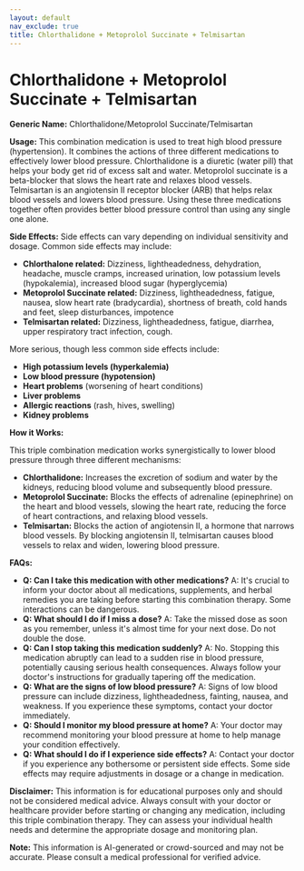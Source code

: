 ```yaml
---
layout: default
nav_exclude: true
title: Chlorthalidone + Metoprolol Succinate + Telmisartan
---
```


# Chlorthalidone + Metoprolol Succinate + Telmisartan

**Generic Name:** Chlorthalidone/Metoprolol Succinate/Telmisartan

**Usage:** This combination medication is used to treat high blood pressure (hypertension).  It combines the actions of three different medications to effectively lower blood pressure.  Chlorthalidone is a diuretic (water pill) that helps your body get rid of excess salt and water. Metoprolol succinate is a beta-blocker that slows the heart rate and relaxes blood vessels. Telmisartan is an angiotensin II receptor blocker (ARB) that helps relax blood vessels and lowers blood pressure.  Using these three medications together often provides better blood pressure control than using any single one alone.

**Side Effects:**  Side effects can vary depending on individual sensitivity and dosage.  Common side effects may include:

* **Chlorthalone related:** Dizziness, lightheadedness, dehydration, headache, muscle cramps, increased urination, low potassium levels (hypokalemia), increased blood sugar (hyperglycemia)
* **Metoprolol Succinate related:** Dizziness, lightheadedness, fatigue, nausea, slow heart rate (bradycardia), shortness of breath, cold hands and feet, sleep disturbances, impotence
* **Telmisartan related:** Dizziness, lightheadedness, fatigue, diarrhea, upper respiratory tract infection, cough.

More serious, though less common side effects include:

* **High potassium levels (hyperkalemia)**
* **Low blood pressure (hypotension)**
* **Heart problems** (worsening of heart conditions)
* **Liver problems**
* **Allergic reactions** (rash, hives, swelling)
* **Kidney problems**


**How it Works:**

This triple combination medication works synergistically to lower blood pressure through three different mechanisms:

* **Chlorthalidone:** Increases the excretion of sodium and water by the kidneys, reducing blood volume and subsequently blood pressure.
* **Metoprolol Succinate:** Blocks the effects of adrenaline (epinephrine) on the heart and blood vessels, slowing the heart rate, reducing the force of heart contractions, and relaxing blood vessels.
* **Telmisartan:** Blocks the action of angiotensin II, a hormone that narrows blood vessels. By blocking angiotensin II, telmisartan causes blood vessels to relax and widen, lowering blood pressure.


**FAQs:**

* **Q: Can I take this medication with other medications?** A:  It's crucial to inform your doctor about all medications, supplements, and herbal remedies you are taking before starting this combination therapy.  Some interactions can be dangerous.
* **Q: What should I do if I miss a dose?** A: Take the missed dose as soon as you remember, unless it's almost time for your next dose. Do not double the dose.
* **Q: Can I stop taking this medication suddenly?** A: No.  Stopping this medication abruptly can lead to a sudden rise in blood pressure, potentially causing serious health consequences.  Always follow your doctor's instructions for gradually tapering off the medication.
* **Q: What are the signs of low blood pressure?** A: Signs of low blood pressure can include dizziness, lightheadedness, fainting, nausea, and weakness. If you experience these symptoms, contact your doctor immediately.
* **Q: Should I monitor my blood pressure at home?** A:  Your doctor may recommend monitoring your blood pressure at home to help manage your condition effectively.
* **Q:  What should I do if I experience side effects?** A:  Contact your doctor if you experience any bothersome or persistent side effects.  Some side effects may require adjustments in dosage or a change in medication.


**Disclaimer:** This information is for educational purposes only and should not be considered medical advice.  Always consult with your doctor or healthcare provider before starting or changing any medication, including this triple combination therapy.  They can assess your individual health needs and determine the appropriate dosage and monitoring plan.


**Note:** This information is AI-generated or crowd-sourced and may not be accurate. Please consult a medical professional for verified advice.
